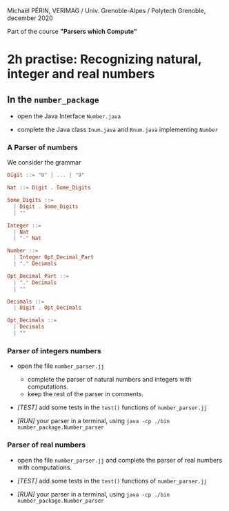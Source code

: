 Michaël PÉRIN, VERIMAG / Univ. Grenoble-Alpes / Polytech Grenoble, december 2020

Part of the course **"Parsers which Compute"**

# 2h practise: Recognizing natural, integer and real numbers

## In the `number_package`

* open the Java Interface `Number.java`

* complete the Java class `Inum.java` and `Rnum.java` implementing `Number`


### A Parser of numbers

We consider the grammar

```haskell
Digit ::= "0" | ... | "9"

Nat ::= Digit . Some_Digits

Some_Digits ::=
  | Digit . Some_Digits
  | ""

Integer ::=
  | Nat
  | "-" Nat

Number ::=
  | Integer Opt_Decimal_Part
  | "." Decimals

Opt_Decimal_Part ::=
  | "." Decimals
  | ""

Decimals ::=
  | Digit . Opt_Decimals

Opt_Decimals ::=
  | Decimals
  | ""
```

### Parser of integers numbers

* open the file `number_parser.jj`

  - complete the parser of natural numbers and integers with computations.
  - keep the rest of the parser in comments.

* *[TEST]* add some tests in the `test()` functions of `number_parser.jj`

* *[RUN]* your parser in a terminal, using `java -cp ./bin number_package.Number_parser`


### Parser of real numbers

* open the file `number_parser.jj` and complete the parser of real numbers with computations.

* *[TEST]* add some tests in the `test()` functions of `number_parser.jj`

* *[RUN]* your parser in a terminal, using `java -cp ./bin number_package.Number_parser`
